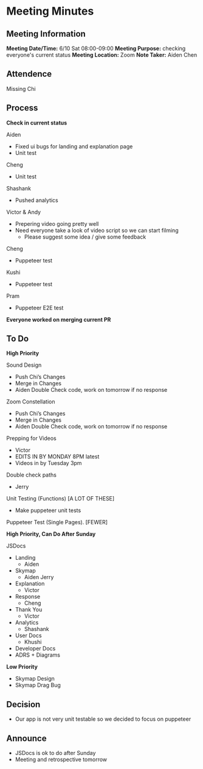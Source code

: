 # Meeting Minutes

## Meeting Information

**Meeting Date/Time:** 6/10 Sat 08:00-09:00 
**Meeting Purpose:** checking everyone's current status
**Meeting Location:** Zoom
**Note Taker:** Aiden Chen

## Attendence

Missing Chi

## Process

**Check in current status**

Aiden

- Fixed ui bugs for landing and explanation page
- Unit test

Cheng

- Unit test

Shashank

- Pushed analytics

Victor & Andy

- Prepering video going pretty well
- Need everyone take a look of video script so we can start filming
  - Please suggest some idea / give some feedback

Cheng

- Puppeteer test

Kushi

- Puppeteer test

Pram

- Puppeteer E2E test

**Everyone worked on merging current PR**

## To Do

**High Priority**

Sound Design

- Push Chi’s Changes
- Merge in Changes
- Aiden Double Check code, work on tomorrow if no response

Zoom Constellation

- Push Chi’s Changes
- Merge in Changes
- Aiden Double Check code, work on tomorrow if no response

Prepping for Videos

- Victor
- EDITS IN BY MONDAY 8PM latest
- Videos in by Tuesday 3pm

Double check paths

- Jerry

Unit Testing (Functions) [A LOT OF THESE]

- Make puppeteer unit tests

Puppeteer Test (Single Pages). [FEWER]

**High Priority, Can Do After Sunday**

JSDocs

- Landing
  - Aiden
- Skymap
  - Aiden Jerry
- Explanation
  - Victor
- Response
  - Cheng
- Thank You
  - Victor
- Analytics
  - Shashank
- User Docs
  - Khushi
- Developer Docs
- ADRS + Diagrams

**Low Priority**

- Skymap Design
- Skymap Drag Bug

## Decision

- Our app is not very unit testable so we decided to focus on puppeteer

## Announce

- JSDocs is ok to do after Sunday
- Meeting and retrospective tomorrow

